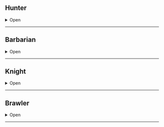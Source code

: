 ## Hunter

<details><summary>Open</summary>
<p>
  
**Starting Equipment**: bow, 40 arrows, dagger, leather armour.

**Starting Skill (+5)**: Tracking and your choice of Foraging, Maps, or Beasts. 

**A:** Crippling Shot, Quick Shot 

**B:** Wilderness Sense

**C:** Monster Chef

**D:** Vanish

You can collect enough food in a location with sufficient flora/fauna equal to the number of Hunter templates you have. Food collected this way cannot be presserved and must be consumed the day you collected it.

### A: Crippling Shot

If you hit an enemy with a ranged weapon, you can choose to deal 1 damage instead of rolling for damage. The next attack made by the enemy deals 1⁄2 normal damage.

### A: Quick Shot

If you do not move on your turn you may make an additional attack with a ranged weapon. Your first attack must have been made with the same weapon.

If using a crossbow or other weapon requiring 1 or more rounds to reload, take only one shot, but ignore the reload time.

### B: Wilderness Sense

After the GM gives you the Omen for an encounter, you can choose to reroll the encounter and get a different Omen. You must accept the new result. You have a 50% chance to act in surprise rounds.

### C: Monster Chef

You’ve learned to prepare and preserve monsters that you’ve hunted before (you must keep track of this). Rations created this way provide an additional 1d4 HP.

Make an INT Save to tell if a new monster will be outright poisonous to eat. You can also make an educated guess about the extra effects of consuming magical creatures.

### D: Vanish

If you are in dense forests, hills, caves, or other terrain with abundant line-of-sight-blocking features, you can choose to vanish. While vanished, you cannot affect the world or be affected by it. This ability is limited by plausibility. You can reappear at any time by climbing down a tree, walking over a hill, emerging from a shrub, etc.

</p>
</details>

* * *

## Barbarian

<details><summary>Open</summary>
<p>
  
**Starting Equipment**: a heavy weapon of your choice, leather armour, .

**Starting Skill (+5)**: Your choice of Foreign Parts, Beasts, Sailor, or Knitting.

**A:** Danger Sense, Tough

**B:** Rage

**C:** Die Hard

**D:** Tough

You gain +2 HP for each Barbarian template you possess. HP gained this way does not count towards the 20 HP cap.

### A: Danger Sense

If you are surprised, you have a 50% chance to act in the surprise round anyway. If you encounter a creature no one in the group has seen before, you can a WIL or appropriate skill check to remember a detail or weakness, provided the creature is not unique.
 

### B: Rage

You can choose to enter a rage at the start of your turn, or in response to taking damage. You might froth, or stare in battlefocus, or merely let a facade drop and give in to your ancient urges, brutal warrior training, or religious fanaticism.

While in a rage:

- You always act first in combat.
- You gain +1 attack per round.
- All your melee attacks inflict +1 damage.
- You can only cast damaging spells. All your spells deal +2 damage (if single target) or +1 damage (if multiple targets).
- You are immune to pain and fear.
- You cannot do anything defensive, curative, or tactical with your allies. All you can do is attempt to kill things.
- You cannot stop fighting until you kill, subdue, or drive off all enemies. If an ally has injured you this fight, they count as an enemy.

To stop raging, Make a WIL Check at the start of your turn.

### C: Die Hard

While raging instead of becoming incapacitated when you fall below zero HP you may now still act as normal, only accuring wounds after a number of rounds equal to your Barbarian templates. To stabalize you must first drop your rage which will render you incapacitated as normal.

### D: Tough

Gain +1 Resistance regardless of Armour. Gain +4 to Saves vs. Mind Altering Effects, including your save to end a Rage.



</p>
</details>

* * *

## Knight

<details><summary>Open</summary>
<p>
  
**Starting Equipment**: chainmail, shield, sword, and a common mount.

**Starting Skill (+5)**: Your choice of Courtesy, Poetry, Military or Politics.

**A:** Challenge, Champion

**B:** Bodyguard

**C:** Dragon Slayer, Parry

**D:** Aura of Courage, Inspire

You gain  for each Knight template you possess. 

### B: Challenge

This ability only works on creatures that can understand you and are capable of being offended. If you challenge a creature outside combat, they must Save or accept your challenge. In civilized areas, this could mean a duel, a joust, or a brawl. The challenged party can set conditions for the duel. Leaders may send out champions.

In combat, you can challenge one creature each turn as a free action. The creature must Save. If they fail they must attack you. This ability cannot force an enemy to make major tactical errors.

### A: Champion

After all enemies have completed their turns in a combat round, select one enemy that only targeted you with attacks, and that you targeted with your attack. Make a second attack against that enemy.

### A: Bodyguard

Once per round, if an adjacent ally would take damage from a physical attack, you take the damage instead.

### C: Dragon Slayer

Once per day, you may add +X damage to one of your physical attacks, where X is the HD of the most powerful monster killed by you or your party. Keep track of this.

### D: Imposing Presence

You make your pressence known. In place of Challenge on your turn you may target a hoard of weak enemies forcing them to make a WIL check. Decide wether they react by avoiding you or targeting you specifically.

### Heraldry Generator

| **1d10** | **Field (Base Colour)** | **Division (Overlay)** | **Charge (Decoration)** |
| :--: | :------------------ | :----------------- | :------------------ |
| 1    | Argent (Silver) | Fess (Top/Bottom) | Escutcheon (Shield) |
| 2    | Or (Gold) | Pale (Left/Right) | Lozenge (Diamond) |
| 3    | Azure (Blue) | Bend (Diagonal S) | Roundel (Circle) |
| 4    | Gules (Red) | Bend Sinister (Diag. Z) | Billet (Vert. Rectangle) |
| 5    | Very (Green) | Saltire (Quart. X) | Mullet (Star) |
| 6    | Indigo | Cross (Quart. + | Crescent (Moon) |
| 7    | Vilette (Violet) | Chevron (Half ^) | Cross |
| 8    | Sable (Black) | Pall (Split Y) | Angel |
| 9    | Sanguine (Blood) | Wavy (Half ~) | Lion |
| 10   | Tenne (Tawny) | Dancetty (Half ^^^^^) | Sword |

Roll at least once for Field. If 1 or 2 is rolled, next result must be 3-8. Roll once for Division, designating sections as different Field colours. Roll 1d4 times for Charges, with 1d4 copies of each charge. Muck around with the idea a bit.

</p>
</details>

* * *

## Brawler

<details><summary>Open</summary>
<p>
    
**Starting Equipment**:
**Starting Skill (+5)**:

**A:** Pugilism, Feck Off!

**B:** Pull Wool

**C:** Close and Personal, Truculence

**D:** Calloused Knuckles

Bonus

### A: Pugilism
 
Your unarmed attacks deal 1d4 damage. For the purposes of grappling and shoving combat maneuvers, your FOR is increased by 2.

### A: Feck Off!
  
If you pass a Save vs Fear, you may immediately make an attack against whatever caused you to Save. You can use a weapon, a spell, a thrown object, your fists, etc. You cannot draw a weapon or prepare an item before attacking; it must be immediate.

### B: Pull Wool
  
Once per day, you can use clever trickery or pure speed to negate an incoming ranged attack. The target must be you, an adjacent ally, or the area you are standing in. The arrow, spell, flying rock, etc. gets "taken care of".
  
### C: Close and Personal
  
You gain +1 attack per round if you are attacking with a dagger or your bare fists. Other suitably close-and-personal weapons may be acceptable.

### C: Truculence

You are immune to any spells or effects that would alter your natural disposition, goals, or views, from charm spells to total perspective vortices.

### D: Calloused Knuckles
  
Your unarmed attacks deal 1d6 damage. Whenever you roll max damage on an unarmed strike you may grapple or shove as a free action.

</p>
</details>

* * *
